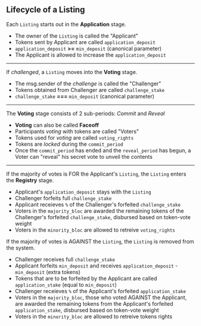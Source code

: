 ## Lifecycle of a Listing

Each `Listing` starts out in the **Application** stage.

* The owner of the `Listing` is called the "Applicant"
* Tokens sent by Applicant are called `application_deposit`
* `application_deposit` **>=** `min_deposit` (canonical parameter)
* The Applicant is allowed to increase the `application_deposit`

---

If _challenged_, a `Listing` moves into the **Voting** stage.

* The msg.sender of the _challenge_ is called the "Challenger"
* Tokens obtained from Challenger are called `challenge_stake`
* `challenge_stake` **===** `min_deposit` (canonical parameter)

---

The **Voting** stage consists of 2 sub-periods: _Commit_ and _Reveal_

* **Voting** can also be called **Faceoff**
* Participants _voting_ with tokens are called "Voters"
* Tokens used for _voting_ are called `voting_rights`
* Tokens are _locked_ during the `commit_period`
* Once the `commit_period` has ended and the `reveal_period` has begun, a Voter can "reveal" his secret vote to unveil the contents

---

If the majority of votes is FOR the Applicant's `Listing`, the `Listing` enters the **Registry** stage.

* Applicant's `application_deposit` stays with the `Listing`
* Challenger forfeits full `challenge_stake`
* Applicant receieves `%` of the Challenger's forfeited `challenge_stake`
* Voters in the `majority_bloc` are awarded the remaining tokens of the Challenger's forfeited `challenge_stake`, disbursed based on token-vote weight
* Voters in the `minority_bloc` are allowed to retreive `voting_rights`

If the majority of votes is AGAINST the `Listing`, the `Listing` is removed from the system.

* Challenger receives full `challenge_stake`
* Applicant forfeits `min_deposit` and receives `application_deposit` - `min_deposit` (extra tokens)
* Tokens that are to be forfeited by the Applicant are called `application_stake` (equal to `min_deposit`)
* Challenger receieves `%` of the Applicant's forfeited `application_stake`
* Voters in the `majority_bloc`, those who voted AGAINST the Applicant, are awarded the remaining tokens from the Applicant's forfeited `application_stake`, disbursed based on token-vote weight
* Voters in the `minority_bloc` are allowed to retreive tokens rights
